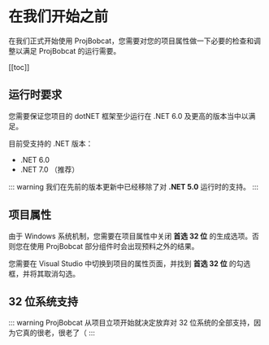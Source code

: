 # 在我们开始之前

在我们正式开始使用 ProjBobcat，您需要对您的项目属性做一下必要的检查和调整以满足 ProjBobcat 的运行需要。

[[toc]]

## 运行时要求

您需要保证您项目的 dotNET 框架至少运行在 .NET 6.0 及更高的版本当中以满足。

目前受支持的 .NET 版本：
- .NET 6.0
- .NET 7.0 （推荐）

::: warning
我们在先前的版本更新中已经移除了对 **.NET 5.0** 运行时的支持。
:::

## 项目属性

由于 Windows 系统机制，您需要在项目属性中关闭 **首选 32 位** 的生成选项。否则您在使用 ProjBobcat 部分组件时会出现预料之外的结果。

您需要在 Visual Studio 中切换到项目的属性页面，并找到 **首选 32 位** 的勾选框，并将其取消勾选。

## 32 位系统支持

::: warning
ProjBobcat 从项目立项开始就决定放弃对 32 位系统的全部支持，因为它真的很老，很老了（
:::
